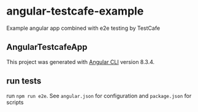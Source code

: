 # angular-testcafe-example
Example angular app combined with e2e testing by TestCafe

## AngularTestcafeApp

This project was generated with [Angular CLI](https://github.com/angular/angular-cli) version 8.3.4.

## run tests

run `npm run e2e`. See `angular.json` for configuration and `package.json` for scripts
